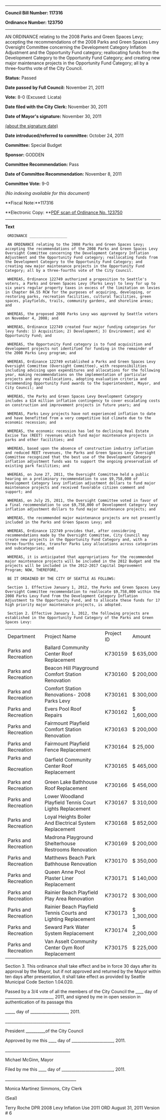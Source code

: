 

********

**Council Bill Number: 117316**
   
**Ordinance Number: 123750**
********

 AN ORDINANCE relating to the 2008 Parks and Green Spaces Levy; accepting the recommendations of the 2008 Parks and Green Spaces Levy Oversight Committee concerning the Development Category Inflation Adjustment and the Opportunity Fund category; reallocating funds from the Development Category to the Opportunity Fund Category; and creating new major maintenance projects in the Opportunity Fund Category; all by a three-fourths vote of the City Council.

**Status:** Passed
   
**Date passed by Full Council:** November 21, 2011
   
**Vote:** 8-0 (Excused: Licata)
   
**Date filed with the City Clerk:** November 30, 2011
   
**Date of Mayor's signature:** November 30, 2011
   
[(about the signature date)](/~public/approvaldate.htm)
   
   
   
**Date introduced/referred to committee:** October 24, 2011
   
**Committee:** Special Budget
   
**Sponsor:** GODDEN
   
**Committee Recommendation:** Pass
   
**Date of Committee Recommendation:** November 8, 2011
   
**Committee Vote:** 9-0
   
   
_(No indexing available for this document)_

**Fiscal Note:**117316

**Electronic Copy: **[PDF scan of Ordinance No. 123750](/~archives/Ordinances/Ord_123750.pdf)

********

**Text**
   
```
 ORDINANCE _________________

 AN ORDINANCE relating to the 2008 Parks and Green Spaces Levy; accepting the recommendations of the 2008 Parks and Green Spaces Levy Oversight Committee concerning the Development Category Inflation Adjustment and the Opportunity Fund category; reallocating funds from the Development Category to the Opportunity Fund Category; and creating new major maintenance projects in the Opportunity Fund Category; all by a three-fourths vote of the City Council.

 WHEREAS, Ordinance 122749 authorized a proposition to Seattle's voters, a Parks and Green Spaces Levy (Parks Levy) to levy for up to six years regular property taxes in excess of the limitation on levies in Chapter 84.55 RCW for the purposes of acquiring, developing, or restoring parks, recreation facilities, cultural facilities, green spaces, playfields, trails, community gardens, and shoreline areas; and

 WHEREAS, the proposed 2008 Parks Levy was approved by Seattle voters on November 4, 2008; and

 WHEREAS, Ordinance 122749 created four major funding categories for levy funds: 1) Acquisition; 2) Development; 3) Environment; and 4) Opportunity Fund; and

 WHEREAS, the Opportunity Fund category is to fund acquisition and development projects not identified for funding in the remainder of the 2008 Parks Levy program; and

 WHEREAS, Ordinance 122749 established a Parks and Green Spaces Levy Oversight Committee (Oversight Committee), with responsibilities including advising upon expenditures and allocations for the following year, making recommendations on the implementation of particular projects and any reallocations, adopting evaluation criteria and recommending Opportunity Fund awards to the Superintendent, Mayor, and City Council; and

 WHEREAS, the Parks and Green Spaces Levy Development Category includes a $14 million inflation contingency to cover escalating costs on construction and improvement projects in future years; and

 WHEREAS, Parks Levy projects have not experienced inflation to date and have benefitted from a very competitive bid climate due to the economic recession; and

 WHEREAS, the economic recession has led to declining Real Estate Excise Tax (REET) revenues which fund major maintenance projects in parks and other facilities; and

 WHEREAS, based upon the absence of construction industry inflation and reduced REET revenues, the Parks and Green Spaces Levy Oversight Committee recognized that the best use of the Development Category inflation adjustment funds was to support the ongoing preservation of existing park facilities; and

 WHEREAS, on June 27, 2011, the Oversight Committee held a public hearing on a preliminary recommendation to use $9,758,000 of Development Category levy inflation adjustment dollars to fund major maintenance projects and received favorable citizen comment and support; and

 WHEREAS, on July 25, 2011, the Oversight Committee voted in favor of a final recommendation to use $9,758,000 of Development Category levy inflation adjustment dollars to fund major maintenance projects; and

 WHEREAS, the recommended major maintenance projects are not presently included in the Parks and Green Spaces Levy; and

 WHEREAS, Ordinance 122749 provides that, after considering recommendations made by the Oversight Committee, City Council may create new projects in the Opportunity Fund Category and, with a three-fourths vote, transfer Parks Levy allocations across categories and subcategories; and

 WHEREAS, it is anticipated that appropriations for the recommended major maintenance projects will be included in the 2012 Budget and the projects will be included in the 2012-2017 Capital Improvement Program; NOW, THEREFORE,

 BE IT ORDAINED BY THE CITY OF SEATTLE AS FOLLOWS:

 Section 1. Effective January 1, 2012, the Parks and Green Spaces Levy Oversight Committee recommendation to reallocate $9,758,000 within the 2008 Parks Levy Fund from the Development Category Inflation Adjustment to the Opportunity Fund, and to allocate these funds for 17 high priority major maintenance projects, is adopted.

 Section 2. Effective January 1, 2012, the following projects are established in the Opportunity Fund Category of the Parks and Green Spaces Levy:

```
<table><tr><td>Department

</td><td>Project Name

</td><td>Project ID

</td><td> Amount

</td></tr>

<tr><td>Parks and Recreation

</td><td>Ballard Community Center Roof Replacement

</td><td> K730159

</td><td> $ 635,000

</td></tr>

<tr><td>Parks and Recreation

</td><td>Beacon Hill Playground Comfort Station Renovation

</td><td> K730160

</td><td> $ 200,000

</td></tr>

<tr><td>Parks and Recreation

</td><td>Comfort Station Renovations- 2008 Parks Levy

</td><td> K730161

</td><td> $ 300,000

</td></tr>

<tr><td>Parks and Recreation

</td><td>Evers Pool Roof Repairs

</td><td> K730162

</td><td> $ 1,600,000

</td></tr>

<tr><td>Parks and Recreation

</td><td>Fairmount Playfield Comfort Station Renovation

</td><td> K730163

</td><td> $ 200,000

</td></tr>

<tr><td>Parks and Recreation

</td><td>Fairmount Playfield Fence Replacement

</td><td> K730164

</td><td> $ 25,000

</td></tr>

<tr><td>Parks and

Recreation

</td><td>Garfield Community Center Roof Replacement

</td><td> K730165

</td><td> $ 465,000

</td></tr>

<tr><td>Parks and Recreation

</td><td>Green Lake Bathhouse Roof Replacement

</td><td> K730166

</td><td> $ 456,000

</td></tr>

<tr><td>Parks and Recreation

</td><td>Lower Woodland Playfield Tennis Court Lights Replacement

</td><td> K730167

</td><td> $ 310,000

</td></tr>

<tr><td>Parks and Recreation

</td><td>Loyal Heights Boiler And Electrical System Replacement

</td><td> K730168

</td><td> $ 852,000

</td></tr>

<tr><td>Parks and Recreation

</td><td>Madrona Playground Shelterhouse Restrooms Renovation

</td><td> K730169

</td><td> $ 200,000

</td></tr>

<tr><td>Parks and Recreation

</td><td>Matthews Beach Park Bathhouse Renovation

</td><td> K730170

</td><td> $ 350,000

</td></tr>

<tr><td>Parks and Recreation

</td><td>Queen Anne Pool Plaster Liner Replacement

</td><td> K730171

</td><td> $ 140,000

</td></tr>

<tr><td>Parks and Recreation

</td><td>Rainier Beach Playfield Play Area Renovation

</td><td> K730172

</td><td> $ 300,000

</td></tr>

<tr><td>Parks and Recreation

</td><td>Rainier Beach Playfield Tennis Courts and Lighting Replacement

</td><td> K730173

</td><td> $ 1,300,000

</td></tr>

<tr><td>Parks and Recreation

</td><td>Seward Park Water System Replacement

</td><td> K730174

</td><td> $ 2,200,000

</td></tr>

<tr><td>Parks and Recreation

</td><td>Van Asselt Community Center Gym Roof Replacement

</td><td> K730175

</td><td> $ 225,000

</td></tr>

</table> Section 3. This ordinance shall take effect and be in force 30 days after its approval by the Mayor, but if not approved and returned by the Mayor within ten days after presentation, it shall take effect as provided by Seattle Municipal Code Section 1.04.020.

 Passed by a 3/4 vote of all the members of the City Council the \_\_\_\_ day of \_\_\_\_\_\_\_\_\_\_\_\_\_\_\_\_\_\_\_\_\_\_\_\_, 2011, and signed by me in open session in authentication of its passage this

 \_\_\_\_\_ day of \_\_\_\_\_\_\_\_\_\_\_\_\_\_\_\_\_\_\_, 2011.

 \_\_\_\_\_\_\_\_\_\_\_\_\_\_\_\_\_\_\_\_\_\_\_\_\_\_\_\_\_\_\_\_\_

 President \_\_\_\_\_\_\_\_\_\_of the City Council

 Approved by me this \_\_\_\_ day of \_\_\_\_\_\_\_\_\_\_\_\_\_\_\_\_\_\_\_\_\_, 2011.

 \_\_\_\_\_\_\_\_\_\_\_\_\_\_\_\_\_\_\_\_\_\_\_\_\_\_\_\_\_\_\_\_\_

 Michael McGinn, Mayor

 Filed by me this \_\_\_\_ day of \_\_\_\_\_\_\_\_\_\_\_\_\_\_\_\_\_\_\_\_\_\_\_\_\_\_, 2011.

 \_\_\_\_\_\_\_\_\_\_\_\_\_\_\_\_\_\_\_\_\_\_\_\_\_\_\_\_\_\_\_\_\_\_\_\_

 Monica Martinez Simmons, City Clerk

 (Seal)

 Terry Roche DPR 2008 Levy Inflation Use 2011 ORD August 31, 2011 Version # 6

